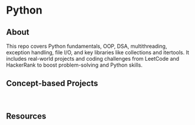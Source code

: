 # Python

## About
This repo covers Python fundamentals, OOP, DSA, multithreading, exception handling, file I/O, and key libraries like collections and itertools. It includes real-world projects and coding challenges from LeetCode and HackerRank to boost problem-solving and Python skills.

## Concept-based Projects

  

## Resources
